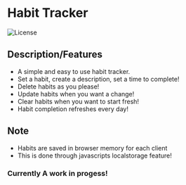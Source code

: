 # Habit Tracker
![License](https://img.shields.io/badge/license-MIT-yellow)

## Description/Features
- A simple and easy to use habit tracker.
- Set a habit, create a description, set a time to complete!
- Delete habits as you please!
- Update habits when you want a change!
- Clear habits when you want to start fresh!
- Habit completion refreshes every day!

## Note
- Habits are saved in browser memory for each client
- This is done through javascripts localstorage feature!

### Currently A work in progess!

